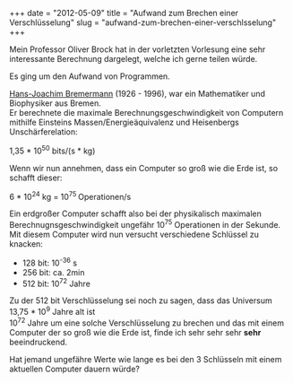 +++
date = "2012-05-09"
title = "Aufwand zum Brechen einer Verschlüsselung"
slug = "aufwand-zum-brechen-einer-verschlsselung"
+++

Mein Professor Oliver Brock hat in der vorletzten Vorlesung eine sehr interessante Berechnung dargelegt, welche ich gerne teilen würde.

Es ging um den Aufwand von Programmen.

[Hans-Joachim Bremermann](http://de.wikipedia.org/wiki/Hans_Joachim_Bremermann) (1926 - 1996), war ein Mathematiker und Biophysiker aus Bremen.  
Er berechnete die maximale Berechnungsgeschwindigkeit von Computern mithilfe Einsteins Massen/Energieäquivalenz und Heisenbergs Unschärferelation:

1,35 * 10<sup>50</sup> bits/(s * kg)

Wenn wir nun annehmen, dass ein Computer so groß wie die Erde ist, so schafft dieser:

6 * 10<sup>24</sup> kg = 10<sup>75 </sup>Operationen/s

Ein erdgroßer Computer schafft also bei der physikalisch maximalen Berechnugnsgeschwindigkeit ungefähr 10<sup>75</sup> Operationen in der Sekunde.  
Mit diesem Computer wird nun versucht verschiedene Schlüssel zu knacken:

*  128 bit: 10<sup>-36</sup> s
*  256 bit: ca. 2min
*  512 bit: 10<sup>72</sup> Jahre

Zu der 512 bit Verschlüsselung sei noch zu sagen, dass das Universum 13,75 * 10<sup>9</sup> Jahre alt ist  
10<sup>72</sup> Jahre um eine solche Verschlüsselung zu brechen und das mit einem Computer der so groß wie die Erde ist, finde ich sehr sehr sehr **sehr** beeindruckend.

Hat jemand ungefähre Werte wie lange es bei den 3 Schlüsseln mit einem aktuellen Computer dauern würde?
